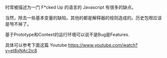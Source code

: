 时常被描述为一门 F*cked Up 的语言的 Javascript 有很多的缺点。

当然，除去一些基本变量的缺陷，其他的都是解释器的规则造成的。历史包袱应该是甩不掉了。

基于Prototype和Context的运行环境可以说不是Bug是Features.

具体可以参考下面这篇 Youtube
https://www.youtube.com/watch?v=et8xNAc2ic8